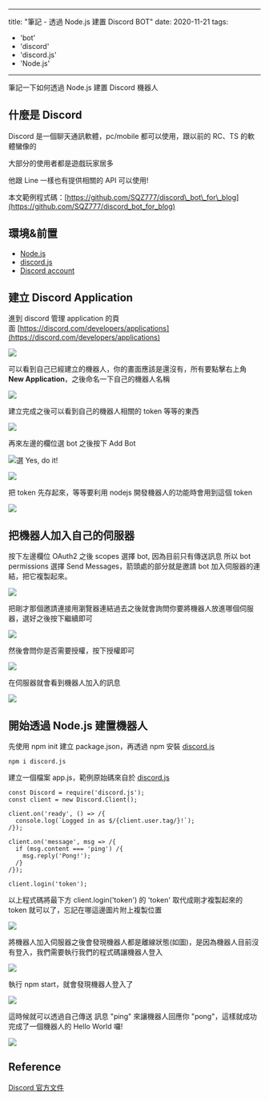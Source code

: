 
---
title: "筆記 - 透過 Node.js 建置 Discord BOT"
date: 2020-11-21
tags: 
  - 'bot'
  - 'discord'
  - 'discord.js'
  - 'Node.js'
---

筆記一下如何透過 Node.js 建置 Discord 機器人

什麼是 Discord
-----------

Discord 是一個聊天通訊軟體，pc/mobile 都可以使用，跟以前的 RC、TS 的軟體蠻像的

大部分的使用者都是遊戲玩家居多

他跟 Line 一樣也有提供相關的 API 可以使用!

本文範例程式碼：[https://github.com/SQZ777/discord\_bot\_for\_blog](https://github.com/SQZ777/discord_bot_for_blog)

環境&前置
-----

*   [Node.js](https://nodejs.org/zh-tw/download/)
*   [discord.js](https://discord.js.org/#/)
*   [Discord account](https://discord.com/)

建立 Discord Application
----------------------

進到 discord 管理 application 的頁面 [https://discord.com/developers/applications](https://discord.com/developers/applications)

![](/img/2020-DiscordSetupHelloWorld/1605944300.png)

可以看到自己已經建立的機器人，你的畫面應該是還沒有，所有要點擊右上角 **New Application**，之後命名一下自己的機器人名稱

![](/img/2020-DiscordSetupHelloWorld/1605944370.png)

建立完成之後可以看到自己的機器人相關的 token 等等的東西

![](/img/2020-DiscordSetupHelloWorld/1605949979.png)

再來左邊的欄位選 bot 之後按下 Add Bot 

![](/img/2020-DiscordSetupHelloWorld/1605949763.png)選 Yes, do it!

![](/img/2020-DiscordSetupHelloWorld/1605949840.png)

把 token 先存起來，等等要利用 nodejs 開發機器人的功能時會用到這個 token

![](/img/2020-DiscordSetupHelloWorld/1605949915.png)

把機器人加入自己的伺服器
------------

按下左邊欄位 OAuth2 之後 scopes 選擇 bot, 因為目前只有傳送訊息 所以 bot permissions 選擇 Send Messages，箭頭處的部分就是邀請 bot 加入伺服器的連結，把它複製起來。

![](/img/2020-DiscordSetupHelloWorld/1605950673.png)

把剛才那個邀請連接用瀏覽器連結過去之後就會詢問你要將機器人放進哪個伺服器，選好之後按下繼續即可

![](/img/2020-DiscordSetupHelloWorld/1605950830.png)

然後會問你是否需要授權，按下授權即可

![](/img/2020-DiscordSetupHelloWorld/1605950878.png)

在伺服器就會看到機器人加入的訊息

![](/img/2020-DiscordSetupHelloWorld/1605950936.png)

開始透過 Node.js 建置機器人
------------------

先使用 npm init 建立 package.json，再透過 npm 安裝 [discord.js](https://discord.js.org/#/)

    npm i discord.js

建立一個檔案 app.js，範例原始碼來自於 [discord.js](https://discord.js.org/#/) 

    const Discord = require('discord.js');
    const client = new Discord.Client();
    
    client.on('ready', () => /{
      console.log(`Logged in as $/{client.user.tag/}!`);
    /});
    
    client.on('message', msg => /{
      if (msg.content === 'ping') /{
        msg.reply('Pong!');
      /}
    /});
    
    client.login('token');

以上程式碼將最下方 client.login('token') 的 'token' 取代成剛才複製起來的 token 就可以了，忘記在哪這邊圖片附上複製位置

![](/img/2020-DiscordSetupHelloWorld/1605949915.png)

將機器人加入伺服器之後會發現機器人都是離線狀態(如圖)，是因為機器人目前沒有登入，我們需要執行我們的程式碼讓機器人登入

![](/img/2020-DiscordSetupHelloWorld/1605951075.png)

執行 npm start，就會發現機器人登入了

![](/img/2020-DiscordSetupHelloWorld/1605951375.png)

這時候就可以透過自己傳送 訊息 "ping" 來讓機器人回應你 "pong"，這樣就成功完成了一個機器人的 Hello World 囉!

![](/img/2020-DiscordSetupHelloWorld/1605951410.png)

Reference
---------

[Discord 官方文件](https://discord.com/developers/docs/intro)